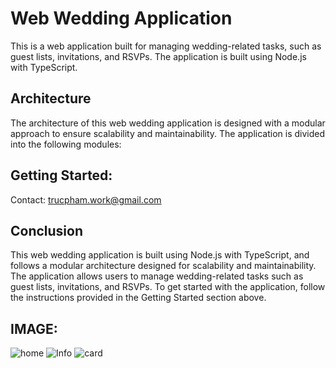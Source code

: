 # Web Wedding Application
This is a web application built for managing wedding-related tasks, such as guest lists, invitations, and RSVPs. The application is built using Node.js with TypeScript.

## Architecture
The architecture of this web wedding application is designed with a modular approach to ensure scalability and maintainability. The application is divided into the following modules:

## Getting Started: 
Contact: trucpham.work@gmail.com

## Conclusion
This web wedding application is built using Node.js with TypeScript, and follows a modular architecture designed for scalability and maintainability. The application allows users to manage wedding-related tasks such as guest lists, invitations, and RSVPs. To get started with the application, follow the instructions provided in the Getting Started section above.


## IMAGE:
![home](https://github.com/TrucPham0502/wedding-nodejs/blob/TypeScript/1.png)
![Info](https://github.com/TrucPham0502/wedding-nodejs/blob/TypeScript/2.png)
![card](https://github.com/TrucPham0502/wedding-nodejs/blob/TypeScript/3.png)
